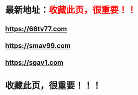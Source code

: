 # <h1>最新地址：<font color="red">收藏此页，很重要！！</font></h1>
<h2><a target="_blank" href="https://66tv77.com">https://66tv77.com</a></h2>
<h2><a target="_blank" href="https://smav99.com">https://smav99.com</a></h2>
<h2><a target="_blank" href="https://sgav1.com">https://sgav1.com</a></h2> 
<h1>收藏此页，很重要！！！</h1>
